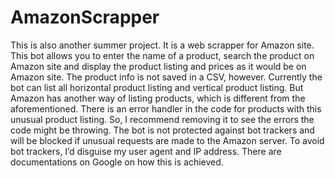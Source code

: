  # AmazonScrapper
This is also another summer project. It is a web scrapper for Amazon site. This bot allows you to enter the name of a product, search the product on Amazon site and display the product listing and prices as it would be on Amazon site. The product info is not saved in a CSV, however. Currently the bot can list all horizontal product listing and vertical product listing. But Amazon has another way of listing products, which is different from the aforementioned. There is an error handler in the code for products with this unusual product listing. So, I recommend removing it to see the errors the code might be throwing.
The bot is not protected against bot trackers and will be blocked if unusual requests are made to the Amazon server. To avoid bot trackers, I’d disguise my user agent and IP address. There are documentations on Google on how this is achieved. 
